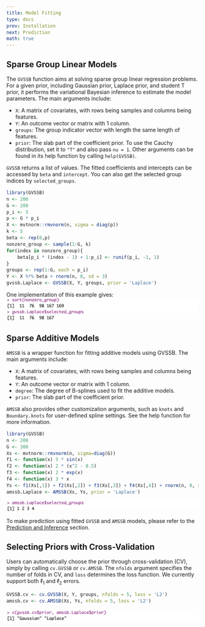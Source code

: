 ```yaml
---
title: Model Fitting
type: docs
prev: Installation
next: Prediction
math: true
---
```


## Sparse Group Linear Models
The `GVSSB` function aims at solving sparse group linear regression problems. For a given prior, including Gaussian prior, Laplace prior, and student T prior, it performs the variational Bayesian inference to estimate the model parameters. The main arguments include:
- `X`: A matrix of covariates, with rows being samples and columns being features.
- `Y`: An outcome vector or matrix with 1 column.
- `groups`: The group indicator vector with length the same length of features.
- `prior`: The slab part of the coefficient prior. To use the Cauchy distribution, set it to `"T"` and also pass `nu = 1`.
Other arguments can be found in its help function by calling `help(GVSSB)`.

`GVSSB` returns a list of values. The fitted coefficients and intercepts can be accessed by `beta` and `intercept`. You can also get the selected group indices by `selected_groups`.

```r {filename="example - sparse group linear model"}
library(GVSSB)
n <- 200
G <- 200
p_i <- 5
p <- G * p_i
X <- mvtnorm::rmvnorm(n, sigma = diag(p))
k <- 5
beta <- rep(0,p)
nonzero_group <- sample(1:G, k)
for(index in nonzero_group){
    beta[p_i * (index - 1) + 1:p_i] <- runif(p_i, -1, 1)
}
groups <- rep(1:G, each = p_i)
Y <- X %*% beta + rnorm(n, 0, sd = 3)
gvssb.Laplace <- GVSSB(X, Y, groups, prior = 'Laplace')
```
One implementation of this example gives:
![](GVSSB_result.png)

## Sparse Additive Models

`AMSSB` is a wrapper function for fitting additive models using GVSSB. The main arguments include:
- `X`: A matrix of covariates, with rows being samples and columns being features.
- `Y`: An outcome vector or matrix with 1 column.
- `degree`: The degree of B-splines used to fit the additive models.
- `prior`: The slab part of the coefficient prior.

`AMSSB` also provides other customization arguments, such as `knots` and `Boundary.knots` for user-defined spline settings. See the help function for more information.

```r {filename="example - sparse additive model"}
library(GVSSB)
n <- 200
G <- 300
Xs <- mvtnorm::rmvnorm(n, sigma=diag(G))
f1 <- function(x) 5 * sin(x)
f2 <- function(x) 2 * (x^2 - 0.5)
f3 <- function(x) 2 * exp(x)
f4 <- function(x) 3 * x
Ys <- f1(Xs[,1]) + f2(Xs[,2]) + f3(Xs[,3]) + f4(Xs[,4]) + rnorm(n, 0, sd = 1)
amssb.Laplace <- AMSSB(Xs, Ys, prior = 'Laplace')
```
![](AMSSB_result.png)

To make prediction using fitted `GVSSB` and `AMSSB` models, please refer to the [Prediction and Inference](../prediction) section.

## Selecting Priors with Cross-Validation

Users can automatically choose the prior through cross-validation (CV), simply by calling `cv.GVSSB` or `cv.AMSSB`. The `nfolds` argument specifies the number of folds in CV, and `loss` determines the loss function. We currently support both $\ell_1$ and $\ell_2$ errors.

```r {filename="example - cross validation"}
GVSSB.cv <- cv.GVSSB(X, Y, groups, nfolds = 5, loss = 'L2')
amssb.cv <- cv.AMSSB(Xs, Ys, nfolds = 5, loss = 'L2')
```
![](cv_prior.png)